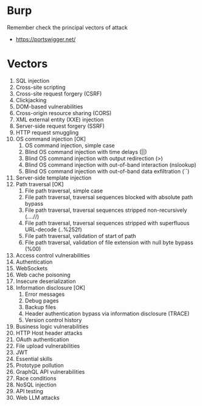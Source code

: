 # Burp
Remember check the principal vectors of attack
+ https://portswigger.net/

# Vectors
1. SQL injection
1. Cross-site scripting
1. Cross-site request forgery (CSRF)
1. Clickjacking
1. DOM-based vulnerabilities
1. Cross-origin resource sharing (CORS)
1. XML external entity (XXE) injection
1. Server-side request forgery (SSRF)
1. HTTP request smuggling
1. OS command injection [OK]
    1. OS command injection, simple case
    1. Blind OS command injection with time delays (||)
    1. Blind OS command injection with output redirection (>)
    1. Blind OS command injection with out-of-band interaction (nslookup)
    1. Blind OS command injection with out-of-band data exfiltration (``)
1. Server-side template injection
1. Path traversal [OK]
    1. File path traversal, simple case
    1. File path traversal, traversal sequences blocked with absolute path bypass
    1. File path traversal, traversal sequences stripped non-recursively (....//)
    1. File path traversal, traversal sequences stripped with superfluous URL-decode (..%252f)
    1. File path traversal, validation of start of path 
    1. File path traversal, validation of file extension with null byte bypass (%00)
1. Access control vulnerabilities
1. Authentication
1. WebSockets
1. Web cache poisoning
1. Insecure deserialization
1. Information disclosure [OK]
    1. Error messages
    1. Debug pages
    1. Backup files
    1. Header authentication bypass via information disclosure (TRACE)
    1. Version control history
1. Business logic vulnerabilities
1. HTTP Host header attacks
1. OAuth authentication
1. File upload vulnerabilities
1. JWT
1. Essential skills
1. Prototype pollution
1. GraphQL API vulnerabilities
1. Race conditions
1. NoSQL injection
1. API testing
1. Web LLM attacks
